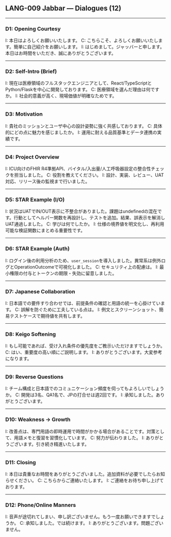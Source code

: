 ## LANG-009 Jabbar — Dialogues (12)

---

### D1: Opening Courtesy
I: 本日はよろしくお願いいたします。
C: こちらこそ、よろしくお願いいたします。簡単に自己紹介をお願いします。
I: はじめまして。ジャッバーと申します。本日はお時間をいただき、誠にありがとうございます。

---

### D2: Self-Intro (Brief)
I: 現在は医療領域のフルスタックエンジニアとして、React/TypeScriptとPython/Flaskを中心に開発しております。
C: 医療領域を選んだ理由は何ですか。
I: 社会的意義が高く、現場価値が明確なためです。

---

### D3: Motivation
I: 貴社のミッションとユーザ中心の設計姿勢に強く共感しております。
C: 具体的にどの点に魅力を感じましたか。
I: 運用に耐える品質基準とデータ連携の実績です。

---

### D4: Project Overview
I: ICU向けのFHIR R4準拠API、バイタル/入出量/人工呼吸器設定の整合性チェックを担当しました。
C: 役割を教えてください。
I: 設計、実装、レビュー、UAT対応、リリース後の監視まで行いました。

---

### D5: STAR Example (I/O)
I: 状況はUATでIN/OUT表示に不整合がありました。課題はundefinedの混在です。行動としてヘルパー関数を再設計し、テストを追加。結果、誤表示を解消しUAT通過しました。
C: 学びは何でしたか。
I: 仕様の境界値を明文化し、再利用可能な検証関数にまとめる重要性です。

---

### D6: STAR Example (Auth)
I: ログイン後の利用分析のため、`user_session`を導入しました。異常系は例外ログとOperationOutcomeで可視化しました。
C: セキュリティ上の配慮は。
I: 最小権限の付与とトークンの期限・失効に留意しました。

---

### D7: Japanese Collaboration
I: 日本語での要件すり合わせでは、前提条件の確認と用語の統一を心掛けています。
C: 誤解を防ぐために工夫している点は。
I: 例文とスクリーンショット、簡易テストケースで期待値を共有します。

---

### D8: Keigo Softening
I: もし可能であれば、受け入れ条件の優先度をご教示いただけますでしょうか。
C: はい、重要度の高い順にご説明します。
I: ありがとうございます。大変参考になります。

---

### D9: Reverse Questions
I: チーム構成と日本語でのコミュニケーション頻度を伺ってもよろしいでしょうか。
C: 開発は3名、QA1名で、JPの打合せは週2回です。
I: 承知しました。ありがとうございます。

---

### D10: Weakness → Growth
I: 改善点は、専門用語の即時運用で時間がかかる場合があることです。対策として、用語メモと復習を習慣化しています。
C: 努力が伝わりました。
I: ありがとうございます。引き続き精進いたします。

---

### D11: Closing
I: 本日は貴重なお時間をありがとうございました。追加資料が必要でしたらお知らせください。
C: こちらからご連絡いたします。
I: ご連絡をお待ち申し上げております。

---

### D12: Phone/Online Manners
I: 音声が途切れてしまい、申し訳ございません。もう一度お願いできますでしょうか。
C: 承知しました。では続けます。
I: ありがとうございます。問題ございません。



